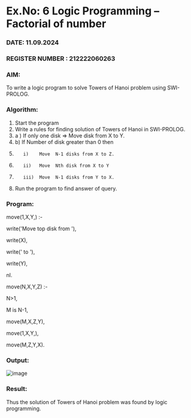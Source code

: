 # Ex.No: 6   Logic Programming – Factorial of number   
### DATE: 11.09.2024                                                                           
### REGISTER NUMBER : 212222060263
### AIM: 
To  write  a logic program  to solve Towers of Hanoi problem  using SWI-PROLOG. 
### Algorithm:
1. Start the program
2.  Write a rules for finding solution of Towers of Hanoi in SWI-PROLOG.
3.  a )	If only one disk  => Move disk from X to Y.
4.  b)	If Number of disk greater than 0 then
5.        i)	Move  N-1 disks from X to Z.
6.        ii)	Move  Nth disk from X to Y
7.        iii)	Move  N-1 disks from Y to X.
8. Run the program  to find answer of  query.

### Program:
move(1,X,Y,) :-

write('Move top disk from '),

write(X),

write(' to '),

write(Y),

nl.

move(N,X,Y,Z) :-

N>1,

M is N-1,

move(M,X,Z,Y),

move(1,X,Y,),

move(M,Z,Y,X).


### Output:
![image](https://github.com/user-attachments/assets/0b6405d6-e1f1-4e64-ab18-c62ea4612370)



### Result:
Thus the solution of Towers of Hanoi problem was found by logic programming.
